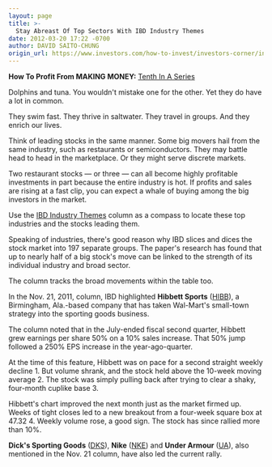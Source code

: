 ```yaml
---
layout: page
title: >-
  Stay Abreast Of Top Sectors With IBD Industry Themes
date: 2012-03-20 17:22 -0700
author: DAVID SAITO-CHUNG
origin_url: https://www.investors.com/how-to-invest/investors-corner/industry-themes-column-highlights-top-market-sectors/
---
```


**How To Profit From MAKING MONEY:** [Tenth In A Series](http://news.investors.com/specialreport/603354/201203061545/how-to-profit-from-ibds-making-money-.aspx)

Dolphins and tuna. You wouldn't mistake one for the other. Yet they do have a lot in common.

They swim fast. They thrive in saltwater. They travel in groups. And they enrich our lives.

Think of leading stocks in the same manner. Some big movers hail from the same industry, such as restaurants or semiconductors. They may battle head to head in the marketplace. Or they might serve discrete markets.

Two restaurant stocks — or three — can all become highly profitable investments in part because the entire industry is hot. If profits and sales are rising at a fast clip, you can expect a whale of buying among the big investors in the market.

Use the [IBD Industry Themes](<https://www.investors.com/search/searchresults.aspx?source=filterSearch&Ntt=IBD+Industry+Themes&Nr=OR(Column%3aIBD+Industry+Themes%2cEducation%2fHelp+Type%3aIBD+Industry+Themes)>) column as a compass to locate these top industries and the stocks leading them.

Speaking of industries, there's good reason why IBD slices and dices the stock market into 197 separate groups. The paper's research has found that up to nearly half of a big stock's move can be linked to the strength of its individual industry and broad sector.

The column tracks the broad movements within the table too.

In the Nov. 21, 2011, column, IBD highlighted **Hibbett Sports** ([HIBB](https://research.investors.com/quote.aspx?symbol=HIBB)), a Birmingham, Ala.-based company that has taken Wal-Mart's small-town strategy into the sporting goods business.

The column noted that in the July-ended fiscal second quarter, Hibbett grew earnings per share 50% on a 10% sales increase. That 50% jump followed a 250% EPS increase in the year-ago-quarter.

At the time of this feature, Hibbett was on pace for a second straight weekly decline 1. But volume shrank, and the stock held above the 10-week moving average 2. The stock was simply pulling back after trying to clear a shaky, four-month cuplike base 3.

Hibbett's chart improved the next month just as the market firmed up. Weeks of tight closes led to a new breakout from a four-week square box at 47.32 4. Weekly volume rose, a good sign. The stock has since rallied more than 10%.

**Dick's Sporting Goods** ([DKS](https://research.investors.com/quote.aspx?symbol=DKS)), **Nike** ([NKE](https://research.investors.com/quote.aspx?symbol=NKE)) and **Under Armour** ([UA](https://research.investors.com/quote.aspx?symbol=UA)), also mentioned in the Nov. 21 column, have also led the current rally.
